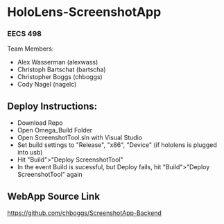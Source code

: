 # HoloLens-ScreenshotApp
### EECS 498
Team Members:
- Alex Wasserman (alexwass)
- Christoph Bartschat (bartscha)
- Christopher Boggs (chboggs)
- Cody Nagel (nagelc)

## Deploy Instructions:
* Download Repo
* Open Omega_Build Folder
* Open ScreenshotTool.sln with Visual Studio
* Set build settings to "Release", "x86", "Device" (if hololens is plugged into usb)
* Hit "Build">"Deploy ScreenshotTool"
* In the event Build is sucessful, but Deploy fails, hit "Build">"Deploy ScreenshotTool" again

## WebApp Source Link
https://github.com/chboggs/ScreenshotApp-Backend

